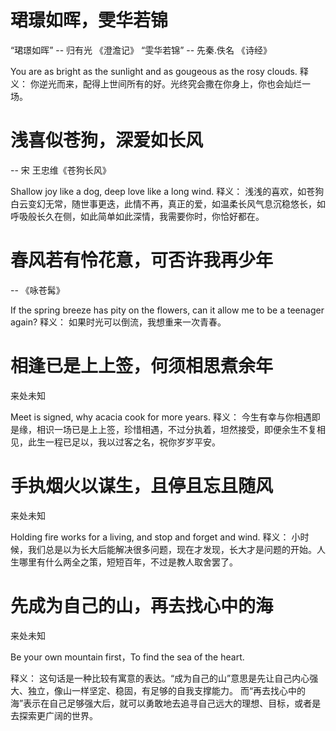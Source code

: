 # 珺璟如晖，雯华若锦
“珺璟如晖” -- 归有光 《澄澹记》
“雯华若锦” -- 先秦.佚名 《诗经》

You are as bright as the sunlight and as gougeous as the rosy clouds.
释义：
你逆光而来，配得上世间所有的好。光终究会撒在你身上，你也会灿烂一场。

# 浅喜似苍狗，深爱如长风
-- 宋 王忠维《苍狗长风》

Shallow joy like a dog, deep love like a long wind.
释义：
浅浅的喜欢，如苍狗白云变幻无常，随世事更迭，此情不再，真正的爱，如温柔长风气息沉稳悠长，如呼吸般长久在侧，如此简单如此深情，我需要你时，你恰好都在。

# 春风若有怜花意，可否许我再少年
-- 《咏苍髯》

If the spring breeze has pity on the flowers, can it allow me to be a teenager again?
释义：
如果时光可以倒流，我想重来一次青春。

# 相逢已是上上签，何须相思煮余年
来处未知

Meet is signed, why acacia cook for more years.
释义：
今生有幸与你相遇即是缘，相识一场已是上上签，珍惜相遇，不过分执着，坦然接受，即便余生不复相见，此生一程已足以，我以过客之名，祝你岁岁平安。


# 手执烟火以谋生，且停且忘且随风
来处未知

Holding fire works for a living, and stop and forget and wind.
释义：
小时候，我们总是以为长大后能解决很多问题，现在才发现，长大才是问题的开始。人生哪里有什么两全之策，短短百年，不过是教人取舍罢了。

# 先成为自己的山，再去找心中的海
来处未知

Be your own mountain first，To find the sea of the heart.

释义：
这句话是一种比较有寓意的表达。“成为自己的山”意思是先让自己内心强大、独立，像山一样坚定、稳固，有足够的自我支撑能力。
而“再去找心中的海”表示在自己足够强大后，就可以勇敢地去追寻自己远大的理想、目标，或者是去探索更广阔的世界。

